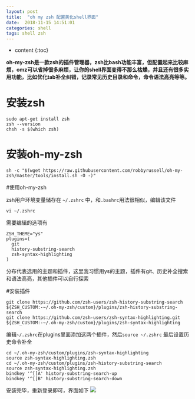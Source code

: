 ```yaml
---
layout: post
title:  "oh my zsh 配置美化shell界面"
date:  2018-11-15 14:51:01      
categories: shell
tags: shell zsh 
---
```


* content
{:toc}

**oh-my-zsh是一款zsh的插件管理器，zsh比bash功能丰富，但配置起来比较麻烦，omz可以省掉很多麻烦，让你的shell界面变得不那么枯燥，并且还有很多实用功能，比如优化tab补全纠错，记录常见历史目录和命令，命令语法高亮等等。**
# 安装zsh
```shell
sudo apt-get install zsh
zsh --version
chsh -s $(which zsh)
```
# 安装oh-my-zsh
```shell
sh -c "$(wget https://raw.githubusercontent.com/robbyrussell/oh-my-zsh/master/tools/install.sh -O -)"
```
#使用oh-my-zsh

zsh用户环境变量储存在 `~/.zshrc` 中，和`.bashrc`用法很相似，编辑该文件
```shell
vi ~/.zshrc
```
需要编辑的选项有
```shell
ZSH_THEME="ys"
plugins=(
  git
  history-substring-search
  zsh-syntax-highlighting
)
```
分布代表选用的主题和插件，这里我习惯用ys的主题，插件有git、历史补全搜索和语法高亮，其他插件可以自行探索

#安装插件
```shell
git clone https://github.com/zsh-users/zsh-history-substring-search ${ZSH_CUSTOM:-~/.oh-my-zsh/custom}/plugins/zsh-history-substring-search
git clone https://github.com/zsh-users/zsh-syntax-highlighting.git ${ZSH_CUSTOM:-~/.oh-my-zsh/custom}/plugins/zsh-syntax-highlighting
```
编辑`~/.zshrc`在plugins里面添加这两个插件，然后`source ~/.zshrc`
最后设置历史命令补全
```shell
cd ~/.oh-my-zsh/custom/plugins/zsh-syntax-highlighting
source zsh-syntax-highlighting.zsh
cd ~/.oh-my-zsh/custom/plugins/zsh-history-substring-search
source zsh-syntax-highlighting.zsh
bindkey '^[[A' history-substring-search-up
bindkey '^[[B' history-substring-search-down
```
安装完毕，重新登录即可，界面如下
![](https://ws1.sinaimg.cn/large/006LiNKKly1fx8s2lnc4jj30mf0cngms.jpg)